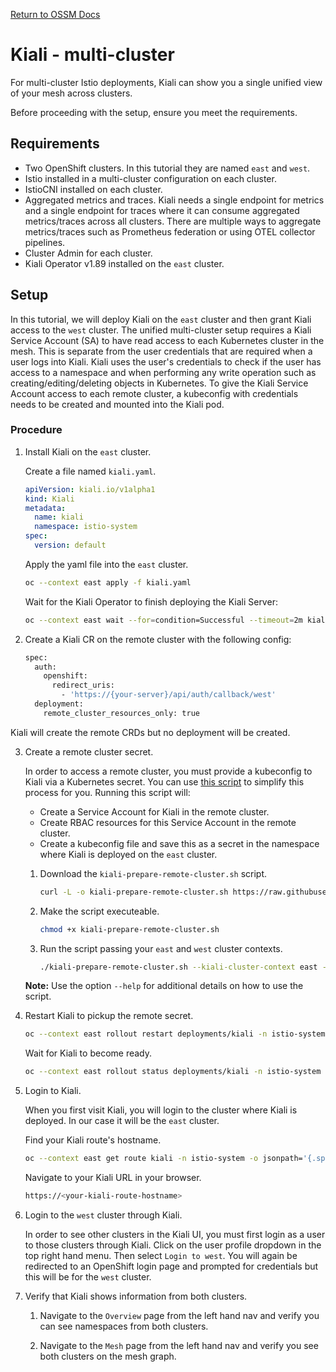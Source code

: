 [Return to OSSM Docs](../)

# Kiali - multi-cluster

For multi-cluster Istio deployments, Kiali can show you a single unified view of your mesh across clusters.

Before proceeding with the setup, ensure you meet the requirements.

## Requirements

- Two OpenShift clusters. In this tutorial they are named `east` and `west`.
- Istio installed in a multi-cluster configuration on each cluster.
- IstioCNI installed on each cluster.
- Aggregated metrics and traces. Kiali needs a single endpoint for metrics and a single endpoint for traces where it can consume aggregated metrics/traces across all clusters. There are multiple ways to aggregate metrics/traces such as Prometheus federation or using OTEL collector pipelines.
- Cluster Admin for each cluster.
- Kiali Operator v1.89 installed on the `east` cluster.

## Setup

In this tutorial, we will deploy Kiali on the `east` cluster and then grant Kiali access to the `west` cluster. The unified multi-cluster setup requires a Kiali Service Account (SA) to have read access to each Kubernetes cluster in the mesh. This is separate from the user credentials that are required when a user logs into Kiali. Kiali uses the user's credentials to check if the user has access to a namespace and when performing any write operation such as creating/editing/deleting objects in Kubernetes. To give the Kiali Service Account access to each remote cluster, a kubeconfig with credentials needs to be created and mounted into the Kiali pod.

### Procedure

1. Install Kiali on the `east` cluster.

   Create a file named `kiali.yaml`.

   ```yaml
   apiVersion: kiali.io/v1alpha1
   kind: Kiali
   metadata:
     name: kiali
     namespace: istio-system
   spec:
     version: default
   ```

   Apply the yaml file into the `east` cluster.

   ```sh
   oc --context east apply -f kiali.yaml
   ```

   Wait for the Kiali Operator to finish deploying the Kiali Server:

   ```sh
   oc --context east wait --for=condition=Successful --timeout=2m kialis/kiali -n istio-system
   ```

2. Create a Kiali CR on the remote cluster with the following config:

   ```sh
   spec:
     auth:
       openshift:
         redirect_uris:
           - 'https://{your-server}/api/auth/callback/west'
     deployment:
       remote_cluster_resources_only: true
   ```

Kiali will create the remote CRDs but no deployment will be created.

3. Create a remote cluster secret.

   In order to access a remote cluster, you must provide a kubeconfig to Kiali via a Kubernetes secret. You can use [this script](https://raw.githubusercontent.com/kiali/kiali/master/hack/istio/multicluster/kiali-prepare-remote-cluster.sh) to simplify this process for you. Running this script will:

   - Create a Service Account for Kiali in the remote cluster.
   - Create RBAC resources for this Service Account in the remote cluster.
   - Create a kubeconfig file and save this as a secret in the namespace where Kiali is deployed on the `east` cluster.

   1. Download the `kiali-prepare-remote-cluster.sh` script.

      ```sh
      curl -L -o kiali-prepare-remote-cluster.sh https://raw.githubusercontent.com/kiali/kiali/master/hack/istio/multicluster/kiali-prepare-remote-cluster.sh
      ```

   2. Make the script executeable.

      ```sh
      chmod +x kiali-prepare-remote-cluster.sh
      ```

   3. Run the script passing your `east` and `west` cluster contexts.

      ```sh
      ./kiali-prepare-remote-cluster.sh --kiali-cluster-context east --remote-cluster-context west --view-only false --kiali-resource-name kiali --remote-cluster-namespace istio-system --process-kiali-secret true --process-remote-resources false --remote-cluster-name west
      ```
   
   **Note:** Use the option `--help` for additional details on how to use the script.

4. Restart Kiali to pickup the remote secret.

   ```sh
   oc --context east rollout restart deployments/kiali -n istio-system
   ```

   Wait for Kiali to become ready.

   ```sh
   oc --context east rollout status deployments/kiali -n istio-system
   ```

5. Login to Kiali.

   When you first visit Kiali, you will login to the cluster where Kiali is deployed. In our case it will be the `east` cluster.

   Find your Kiali route's hostname.

   ```sh
   oc --context east get route kiali -n istio-system -o jsonpath='{.spec.host}'
   ```

   Navigate to your Kiali URL in your browser.

   ```sh
   https://<your-kiali-route-hostname>
   ```

6. Login to the `west` cluster through Kiali.

   In order to see other clusters in the Kiali UI, you must first login as a user to those clusters through Kiali. Click on the user profile dropdown in the top right hand menu. Then select `Login to west`. You will again be redirected to an OpenShift login page and prompted for credentials but this will be for the `west` cluster.

7. Verify that Kiali shows information from both clusters.

   1. Navigate to the `Overview` page from the left hand nav and verify you can see namespaces from both clusters.

   1. Navigate to the `Mesh` page from the left hand nav and verify you see both clusters on the mesh graph.

